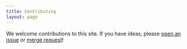 ```yaml
---
title: Contributing
layout: page
---
```


We welcome contributions to this site. If you have ideas, please [open an issue]() or [merge request]()!
